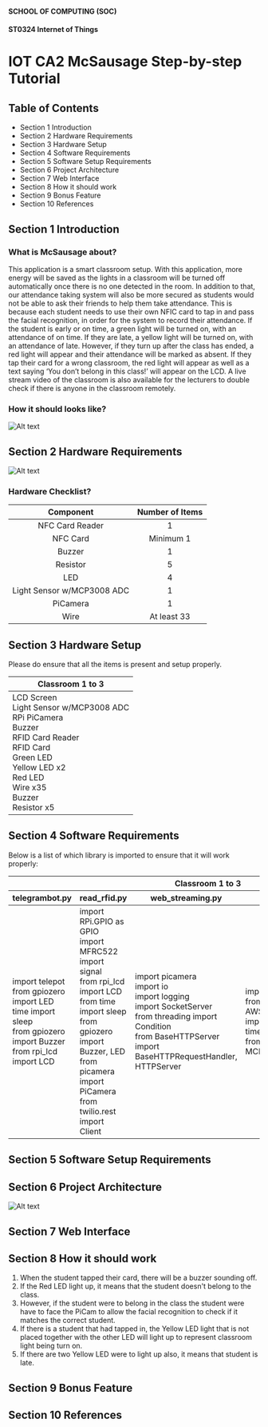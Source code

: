 #### SCHOOL OF COMPUTING (SOC)

#### ST0324 Internet of Things

# IOT CA2 McSausage Step-by-step Tutorial
## Table of Contents

- Section 1 Introduction
- Section 2 Hardware Requirements
- Section 3 Hardware Setup
- Section 4 Software Requirements
- Section 5 Software Setup Requirements
- Section 6 Project Architecture
- Section 7 Web Interface
- Section 8 How it should work
- Section 9 Bonus Feature
- Section 10 References


## Section 1 Introduction

### What is McSausage about?
This application is a smart classroom setup. With this application, more energy will be saved as the lights in a classroom will be turned off automatically once there is no one detected in the room. In addition to that, our attendance taking system will also be more secured as students would not be able to ask their friends to help them take attendance. This is because each student needs to use their own NFIC card to tap in and pass the facial recognition, in order for the system to record their attendance. If the student is early or on time, a green light will be turned on, with an attendance of on time. If they are late, a yellow light will be turned on, with an attendance of late. However, if they turn up after the class has ended, a red light will appear and their attendance will be marked as absent. If they tap their card for a wrong classroom, the red light will appear as well as a text saying ‘You don’t belong in this class!’ will appear on the LCD. A live stream video of the classroom is also available for the lecturers to double check if there is anyone in the classroom remotely.

### How it should looks like?
![Alt text](https://github.com/zhaoyan543/McSausage/blob/master/image/looks.jpeg)


## Section 2 Hardware Requirements
![Alt text](https://github.com/zhaoyan543/McSausage/blob/master/image/hardware.jpeg)

### Hardware Checklist?
| Component |	Number of Items |
| :------------------: | :---------: |
| NFC Card Reader |	1 |
| NFC Card |	Minimum 1 |
| Buzzer |	1 |
| Resistor |	5 |
| LED |	4 |
| Light Sensor w/MCP3008 ADC |	1 |
| PiCamera |  1 |
| Wire |	At least 33 |

	
## Section 3 Hardware Setup
Please do ensure that all the items is present and setup properly.
<table>
	<thead>
		<tr>
			<th> Classroom 1 to 3 </th>
		</tr>
	</thead>
	<tbody>
		<tr>
			<td>LCD Screen<br>Light Sensor w/MCP3008 ADC<br>RPi PiCamera<br>Buzzer<br>RFID Card Reader<br>RFID Card<br>Green LED<br>Yellow LED x2<br>Red LED<br>Wire x35<br>Buzzer<br>Resistor x5</td>
		</tr>
	</tbody>
	</table>


## Section 4 Software Requirements
Below is a list of which library is imported to ensure that it will work properly:

<table>
  <thead>
    <tr>
      <th colspan="5"> Classroom 1 to 3 </th>
    <tr>
      <th>telegrambot.py</th>
      <th>read_rfid.py</th>
      <th>web_streaming.py</th>
      <th>lightval.py</th>
      <th>blynk.py</th>
    </tr>
  </thead>
  <tbody>
    <tr>
      <td>import telepot<br>from gpiozero import LED<br>time import sleep<br>from gpiozero import Buzzer<br>from rpi_lcd import LCD</td>
      <td>import RPi.GPIO as GPIO<br>import MFRC522<br>import signal<br>from rpi_lcd import LCD<br>from time import sleep<br>from gpiozero import Buzzer, LED<br>from picamera import PiCamera<br>from twilio.rest import Client</td>
      <td>import picamera<br>import io<br>import logging<br>import SocketServer<br>from threading import Condition<br>from BaseHTTPServer import BaseHTTPRequestHandler, HTTPServer</td>
      <td>import RPi.GPIO as GPIO<br>from AWSIoTPythonSDK.MQTTLib import AWSIoTMQTTClient<br>time import sleep<br>from gpiozero import MCP3008</td>
      <td>import time<br>from gpiozero import MCP3008, LED<br>from blynkapi import Blynk<br>from time import sleep<br>from rpi_lcd import LCD</td>
    </tr>
  </tbody>
</table>

## Section 5 Software Setup Requirements


## Section 6 Project Architecture
![Alt text](https://github.com/zhaoyan543/McSausage/blob/master/image/architecture.jpg)


## Section 7 Web Interface


## Section 8 How it should work
1) When the student tapped their card, there will be a buzzer sounding off. 
2) If the Red LED light up, it means that the student doesn't belong to the class. 
3) However, if the student were to belong in the class the student were have to face the PiCam to allow the facial recognition to check    if it matches the correct student.
4) If there is a student that had tapped in, the Yellow LED light that is not placed together with the other LED will light up to          represent classroom light being turn on.
5) If there are two Yellow LED were to light up also, it means that student is late.


## Section 9 Bonus Feature


## Section 10 References

